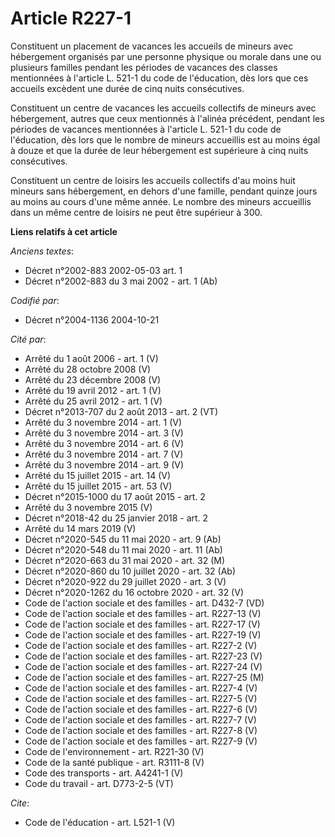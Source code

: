 # Article R227-1

Constituent un placement de vacances les accueils de mineurs avec hébergement organisés par une personne physique ou morale
dans une ou plusieurs familles pendant les périodes de vacances des classes mentionnées à l'article L. 521-1 du code de
l'éducation, dès lors que ces accueils excèdent une durée de cinq nuits consécutives.

Constituent un centre de vacances les accueils collectifs de mineurs avec hébergement, autres que ceux mentionnés à l'alinéa
précédent, pendant les périodes de vacances mentionnées à l'article L. 521-1 du code de l'éducation, dès lors que le nombre
de mineurs accueillis est au moins égal à douze et que la durée de leur hébergement est supérieure à cinq nuits consécutives.

Constituent un centre de loisirs les accueils collectifs d'au moins huit mineurs sans hébergement, en dehors d'une famille,
pendant quinze jours au moins au cours d'une même année. Le nombre des mineurs accueillis dans un même centre de loisirs ne
peut être supérieur à 300.

**Liens relatifs à cet article**

_Anciens textes_:

  - Décret n°2002-883 2002-05-03 art. 1
  - Décret n°2002-883 du 3 mai 2002 - art. 1 (Ab)

_Codifié par_:

  - Décret n°2004-1136 2004-10-21

_Cité par_:

  - Arrêté du 1 août 2006 - art. 1 (V)
  - Arrêté du 28 octobre 2008 (V)
  - Arrêté du 23 décembre 2008 (V)
  - Arrêté du 19 avril 2012 - art. 1 (V)
  - Arrêté du 25 avril 2012 - art. 1 (V)
  - Décret n°2013-707 du 2 août 2013 - art. 2 (VT)
  - Arrêté du 3 novembre 2014 - art. 1 (V)
  - Arrêté du 3 novembre 2014 - art. 3 (V)
  - Arrêté du 3 novembre 2014 - art. 6 (V)
  - Arrêté du 3 novembre 2014 - art. 7 (V)
  - Arrêté du 3 novembre 2014 - art. 9 (V)
  - Arrêté du 15 juillet 2015 - art. 14 (V)
  - Arrêté du 15 juillet 2015 - art. 53 (V)
  - Décret n°2015-1000 du 17 août 2015 - art. 2
  - Arrêté du 3 novembre 2015 (V)
  - Décret n°2018-42 du 25 janvier 2018 - art. 2
  - Arrêté du 14 mars 2019 (V)
  - Décret n°2020-545 du 11 mai 2020 - art. 9 (Ab)
  - Décret n°2020-548 du 11 mai 2020 - art. 11 (Ab)
  - Décret n°2020-663 du 31 mai 2020 - art. 32 (M)
  - Décret n°2020-860 du 10 juillet 2020 - art. 32 (Ab)
  - Décret n°2020-922 du 29 juillet 2020 - art. 3 (V)
  - Décret n°2020-1262 du 16 octobre 2020 - art. 32 (V)
  - Code de l'action sociale et des familles - art. D432-7 (VD)
  - Code de l'action sociale et des familles - art. R227-13 (V)
  - Code de l'action sociale et des familles - art. R227-17 (V)
  - Code de l'action sociale et des familles - art. R227-19 (V)
  - Code de l'action sociale et des familles - art. R227-2 (V)
  - Code de l'action sociale et des familles - art. R227-23 (V)
  - Code de l'action sociale et des familles - art. R227-24 (V)
  - Code de l'action sociale et des familles - art. R227-25 (M)
  - Code de l'action sociale et des familles - art. R227-4 (V)
  - Code de l'action sociale et des familles - art. R227-5 (V)
  - Code de l'action sociale et des familles - art. R227-6 (V)
  - Code de l'action sociale et des familles - art. R227-7 (V)
  - Code de l'action sociale et des familles - art. R227-8 (V)
  - Code de l'action sociale et des familles - art. R227-9 (V)
  - Code de l'environnement - art. R221-30 (V)
  - Code de la santé publique - art. R3111-8 (V)
  - Code des transports - art. A4241-1 (V)
  - Code du travail - art. D773-2-5 (VT)

_Cite_:

  - Code de l'éducation - art. L521-1 (V)

